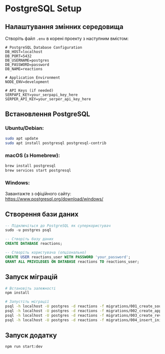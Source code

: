 # PostgreSQL Setup

## Налаштування змінних середовища

Створіть файл `.env` в корені проекту з наступним вмістом:

```env
# PostgreSQL Database Configuration
DB_HOST=localhost
DB_PORT=5432
DB_USERNAME=postgres
DB_PASSWORD=password
DB_NAME=reactions

# Application Environment
NODE_ENV=development

# API Keys (if needed)
SERPAPI_KEY=your_serpapi_key_here
SERPER_API_KEY=your_serper_api_key_here
```

## Встановлення PostgreSQL

### Ubuntu/Debian:
```bash
sudo apt update
sudo apt install postgresql postgresql-contrib
```

### macOS (з Homebrew):
```bash
brew install postgresql
brew services start postgresql
```

### Windows:
Завантажте з офіційного сайту: https://www.postgresql.org/download/windows/

## Створення бази даних

```sql
-- Підключіться до PostgreSQL як суперкористувач
sudo -u postgres psql

-- Створіть базу даних
CREATE DATABASE reactions;

-- Створіть користувача (опціонально)
CREATE USER reactions_user WITH PASSWORD 'your_password';
GRANT ALL PRIVILEGES ON DATABASE reactions TO reactions_user;
```

## Запуск міграцій

```bash
# Встановіть залежності
npm install

# Запустіть міграції
psql -h localhost -U postgres -d reactions -f migrations/001_create_sources_table.sql
psql -h localhost -U postgres -d reactions -f migrations/002_create_apps_table.sql
psql -h localhost -U postgres -d reactions -f migrations/003_create_reviews_table.sql
psql -h localhost -U postgres -d reactions -f migrations/004_insert_initial_sources.sql
```

## Запуск додатку

```bash
npm run start:dev
```
